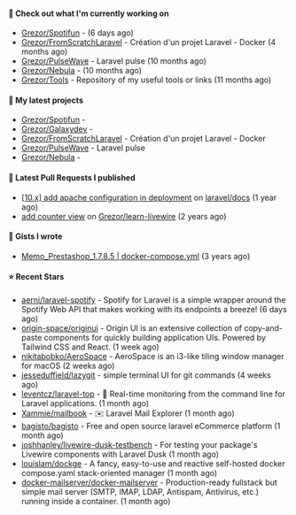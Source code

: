 #### 👷 Check out what I'm currently working on

- [Grezor/Spotifun](https://github.com/Grezor/Spotifun) -  (6 days ago)
- [Grezor/FromScratchLaravel](https://github.com/Grezor/FromScratchLaravel) - Création d&#39;un projet Laravel - Docker (4 months ago)
- [Grezor/PulseWave](https://github.com/Grezor/PulseWave) - Laravel pulse (10 months ago)
- [Grezor/Nebula](https://github.com/Grezor/Nebula) -  (10 months ago)
- [Grezor/Tools](https://github.com/Grezor/Tools) - Repository of my useful tools or links (11 months ago)

#### 🌱 My latest projects

- [Grezor/Spotifun](https://github.com/Grezor/Spotifun) - 
- [Grezor/Galaxydev](https://github.com/Grezor/Galaxydev) - 
- [Grezor/FromScratchLaravel](https://github.com/Grezor/FromScratchLaravel) - Création d&#39;un projet Laravel - Docker
- [Grezor/PulseWave](https://github.com/Grezor/PulseWave) - Laravel pulse
- [Grezor/Nebula](https://github.com/Grezor/Nebula) - 

#### 🔨 Latest Pull Requests I published

- [[10.x] add apache configuration in deployment](https://github.com/laravel/docs/pull/9349) on [laravel/docs](https://github.com/laravel/docs) (1 year ago)
- [add counter view](https://github.com/Grezor/learn-livewire/pull/1) on [Grezor/learn-livewire](https://github.com/Grezor/learn-livewire) (2 years ago)

#### 📓 Gists I wrote

- [Memo_Prestashop_1.7.8.5 | docker-compose.yml](https://gist.github.com/eb78b378ed9f40780dc077b361ead337) (3 years ago)

#### ⭐ Recent Stars

- [aerni/laravel-spotify](https://github.com/aerni/laravel-spotify) - Spotify for Laravel is a simple wrapper around the Spotify Web API that makes working with its endpoints a breeze! (6 days ago)
- [origin-space/originui](https://github.com/origin-space/originui) - Origin UI is an extensive collection of copy-and-paste components for quickly building application UIs. Powered by Tailwind CSS and React. (1 week ago)
- [nikitabobko/AeroSpace](https://github.com/nikitabobko/AeroSpace) - AeroSpace is an i3-like tiling window manager for macOS (2 weeks ago)
- [jesseduffield/lazygit](https://github.com/jesseduffield/lazygit) - simple terminal UI for git commands (4 weeks ago)
- [leventcz/laravel-top](https://github.com/leventcz/laravel-top) - 🚀 Real-time monitoring from the command line for Laravel applications. (1 month ago)
- [Xammie/mailbook](https://github.com/Xammie/mailbook) - ✉️ Laravel Mail Explorer (1 month ago)
- [bagisto/bagisto](https://github.com/bagisto/bagisto) - Free and open source laravel eCommerce platform (1 month ago)
- [joshhanley/livewire-dusk-testbench](https://github.com/joshhanley/livewire-dusk-testbench) - For testing your package&#39;s Livewire components with Laravel Dusk (1 month ago)
- [louislam/dockge](https://github.com/louislam/dockge) - A fancy, easy-to-use and reactive self-hosted docker compose.yaml stack-oriented manager (1 month ago)
- [docker-mailserver/docker-mailserver](https://github.com/docker-mailserver/docker-mailserver) - Production-ready fullstack but simple mail server (SMTP, IMAP, LDAP, Antispam, Antivirus, etc.) running inside a container. (1 month ago)

